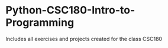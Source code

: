 # Python-CSC180-Intro-to-Programming
Includes all exercises and projects created for the class CSC180
